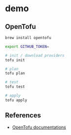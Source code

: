 # demo

## OpenTofu

```bash
brew install opentofu
```

```bash
export GITHUB_TOKEN=

# init / download providers
tofu init

# plan
tofu plan

# test
tofu test

# apply
tofu apply
```

## References

- [OpenTofu documentations](https://opentofu.org/docs)
